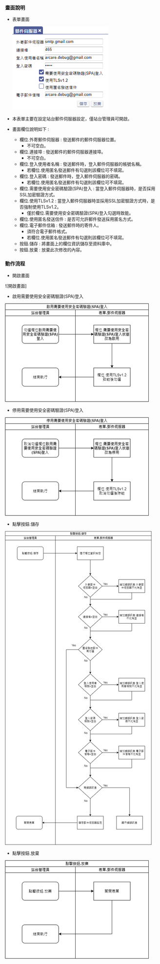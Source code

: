 ### <div id="view">畫面說明</div>
* 表單畫面

    ![表單畫面]

* 本表單主要在設定站台郵件伺服器設定，僅站台管理員可開啟。
* 畫面欄位說明如下 :
    * 欄位.外寄郵件伺服器 : 發送郵件的郵件伺服器位置。
        * 不可空白。
    * 欄位.連接埠 : 發送郵件的郵件伺服器連接埠。
        * 不可空白。
    * 欄位.登入使用者名稱 : 發送郵件時，登入郵件伺服器的帳號名稱。
        * 若欄位.使用匿名發送郵件有勾選則該欄位可不填寫。
    * 欄位.登入密碼 : 發送郵件時，登入郵件伺服器的密碼。
        * 若欄位.使用匿名發送郵件有勾選則該欄位可不填寫。
    * 欄位.需要使用安全密碼驗證(SPA)登入 : 當登入郵件伺服器時，是否採用SSL加密驗證方式。
    * 欄位.使用TLSv1.2 : 當登入郵件伺服器時並採用SSL加密驗證方式時，是否強制使用TLSv1.2。
        * 僅於欄位.需要使用安全密碼驗證(SPA)登入勾選時致能。
    * 欄位.使用匿名發送信件 : 是否可允許郵件發送採用匿名方式。
    * 欄位.電子郵件信箱 : 發送郵件時的寄件人。
        * 須符合電子郵件格式。
        * 若欄位.使用匿名發送郵件有勾選則該欄位可不填寫。
    * 按鈕.儲存 : 將畫面上的欄位資訊儲存至資料庫中。
    * 按鈕.放棄 : 放棄此次修改的內容。

### <div id="action">動作流程</div>
* 開啟畫面

![開啟畫面]

* 啟用需要使用安全密碼驗證(SPA)登入

![啟用需要使用安全密碼驗證(SPA)登入]
* 停用需要使用安全密碼驗證(SPA)登入

![停用需要使用安全密碼驗證(SPA)登入]
* 點擊按鈕.儲存

![點擊按鈕.儲存]

* 點擊按鈕.放棄

![點擊按鈕.放棄]

[表單畫面]:attachment/parametermailsetting_view.png "表單畫面"
[啟用需要使用安全密碼驗證(SPA)登入]:attachment/parametermailsetting_enablespa.png "啟用需要使用安全密碼驗證(SPA)登入"
[停用需要使用安全密碼驗證(SPA)登入]:attachment/parametermailsetting_disablespa.png "停用需要使用安全密碼驗證(SPA)登入"
[點擊按鈕.儲存]:attachment/parametermailsetting_clicksave.png "點擊按鈕.儲存"
[點擊按鈕.放棄]:attachment/parametermailsetting_clickcancel.png "點擊按鈕.放棄"